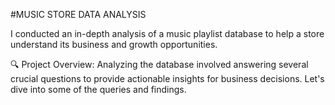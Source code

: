 #MUSIC STORE DATA ANALYSIS

I conducted an in-depth analysis of a music playlist database to help a store understand its business and growth opportunities.

🔍 Project Overview: Analyzing the database involved answering several crucial questions to provide actionable insights for business decisions. Let's dive into some of the queries and findings.
